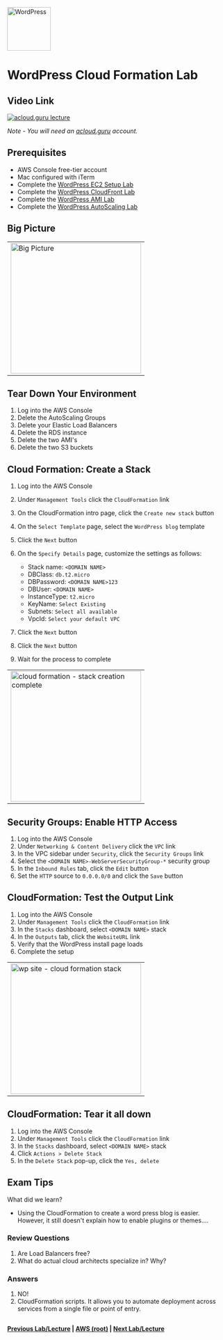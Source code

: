 <img src="https://i.imgur.com/O74efH0.png" height="100" title="WordPress" />

WordPress Cloud Formation Lab
======

  
   
## Video Link

[![acloud.guru lecture](https://i.imgur.com/aqPoAZv.jpg)](https://acloud.guru/course/aws-certified-solutions-architect-associate/learn/wordpress/444ffee2-9bff-aeab-ba9e-cd3385693884/watch)

*Note - You will need an [acloud.guru](acloud.guru) account.*


## Prerequisites

*   AWS Console free-tier account
*   Mac configured with iTerm
*   Complete the [WordPress EC2 Setup Lab](wp-setup-lab.md)
*   Complete the [WordPress CloudFront Lab](wp-cloudfront-lab.md)
*   Complete the [WordPress AMI Lab](wp-ami-lab.md)
*   Complete the [WordPress AutoScaling Lab](wp-autoscaling-lab.md)

 
## Big Picture

<table>
<tr>
<td>
 <img src="https://i.imgur.com/ytDNe6P.png" width="300" title="Big Picture" />
</td>
</tr>
</table>


## Tear Down Your Environment

1.  Log into the AWS Console
2.  Delete the AutoScaling Groups
3.  Delete your Elastic Load Balancers
4.  Delete the RDS instance
5.  Delete the two AMI's
6.  Delete the two S3 buckets


## Cloud Formation: Create a Stack

1.  Log into the AWS Console
2.  Under `Management Tools` click the `CloudFormation` link
3.  On the CloudFormation intro page, click the `Create new stack` button
4.  On the `Select Template` page, select the `WordPress blog` template
5.  Click the `Next` button
6.  On the `Specify Details` page, customize the settings as follows:

    * Stack name:   `<DOMAIN NAME>`
    * DBClass:      `db.t2.micro`
    * DBPassword:   `<DOMAIN NAME>123`
    * DBUser:       `<DOMAIN NAME>`
    * InstanceType: `t2.micro`
    * KeyName:      `Select Existing`
    * Subnets:      `Select all available`
    * VpcId:        `Select your default VPC`
    
7.  Click the `Next` button
8.  Click the `Next` button    
9.  Wait for the process to complete
  
  
<table>
<tr>
<td>
 <img src="https://i.imgur.com/lzuBm4n.png" width="300" title="cloud formation - stack creation complete" />
</td>
</tr>
</table>


## Security Groups: Enable HTTP Access

1.  Log into the AWS Console
2.  Under `Networking & Content Delivery` click the `VPC` link
3.  In the VPC sidebar under `Security`, click the `Security Groups` link
4.  Select the `<DOMAIN NAME>-WebServerSecurityGroup-*` security group
5.  In the `Inbound Rules` tab, click the `Edit` button
6.  Set the `HTTP` source to `0.0.0.0/0` and click the `Save` button


## CloudFormation: Test the Output Link

1.  Log into the AWS Console
2.  Under `Management Tools` click the `CloudFormation` link
3.  In the `Stacks` dashboard, select `<DOMAIN NAME>` stack
4.  In the `Outputs` tab, click the `WebsiteURL` link
5.  Verify that the WordPress install page loads
6.  Complete the setup

 
<table>
<tr>
<td>
 <img src="https://i.imgur.com/275T8xB.png" width="300" title="wp site - cloud formation stack" />
</td>
</tr>
</table>


## CloudFormation: Tear it all down

1.  Log into the AWS Console
2.  Under `Management Tools` click the `CloudFormation` link
3.  In the `Stacks` dashboard, select `<DOMAIN NAME>` stack
4.  Click `Actions > Delete Stack`
5.  In the `Delete Stack` pop-up, click the `Yes, delete`

    
## Exam Tips

What did we learn?

* Using the CloudFormation to create a word press blog is easier. However, it still doesn't explain how to enable
  plugins or themes....

    
### Review Questions

1.  Are Load Balancers free?
2.  What do actual cloud architects specialize in? Why?



### Answers

1.  NO!
2.  CloudFormation scripts.  It allows you to automate deployment across services from a single file or point of entry.


## 

**[Previous Lab/Lecture](wp-autoscaling-lab.md) | [AWS (root)](../readme.adoc) | [Next Lab/Lecture](../whitepapers/whitepapers-what-else.md)**
